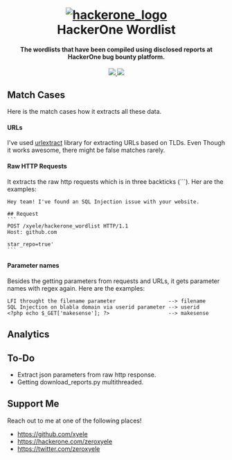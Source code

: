 
<h1 align="center">
  <br>
  <a href="https://www.hackerone.com/"><img src="https://res-1.cloudinary.com/crunchbase-production/image/upload/c_lpad,f_auto,q_auto:eco/dgsrzgjf4paklpbom6uj" alt="hackerone_logo"></a>
  <br>
  HackerOne Wordlist
  <br>
</h1>
<h4 align="center">The wordlists that have been compiled using disclosed reports at HackerOne bug bounty platform.</h4>
<p align="center">
  <a href="https://github.com/xyele/hackerone_wordlist/stargazers">
    <img src="https://img.shields.io/github/stars/xyele/hackerone_wordlist">
  </a>
  <a href="https://github.com/xyele/hackerone_wordlist/releases">
      <img src="https://img.shields.io/github/release/xyele/hackerone_wordlist">
  </a>
</p>

## Match Cases
Here is the match cases how it extracts all these data.
#### URLs
I've used [urlextract](https://github.com/lipoja/URLExtract) library for extracting URLs based on TLDs. Even Though it works awesome, there might be false matches rarely. 
#### Raw HTTP Requests
It extracts the raw http requests which is in three backticks (\`\`\`). Her are the examples:
````
Hey team! I've found an SQL Injection issue with your website.

## Request
```
POST /xyele/hackerone_wordlist HTTP/1.1
Host: github.com

star_repo=true'
```
````

#### Parameter names
Besides the getting parameters from requests and URLs, it gets parameter names with regex again. Here are the examples:
```
LFI throught the filename parameter                 --> filename
SQL Injection on blabla domain via userid parameter --> userid
<?php echo $_GET['makesense']; ?>                   --> makesense
```   

## Analytics


## To-Do
- Extract json parameters from raw http response.
- Getting download_reports.py multithreaded.

## Support Me
Reach out to me at one of the following places!
- https://github.com/xyele
- https://hackerone.com/zeroxyele
- https://twitter.com/zeroxyele
